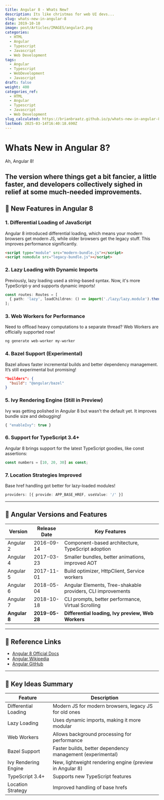 ```yaml
---
title: Angular 8 - Whats New?
description: Its like christmas for web UI devs...
slug: whats-new-in-angular-8
date: 2019-10-10
image: post/Articles/IMAGES/angular2.png
categories:
  - HTML
  - Angular
  - Typescript
  - Javascript
  - Web Development
tags:
  - Angular
  - Typescript
  - WebDevelopment
  - Javascript
draft: false
weight: 400
categories_ref:
  - HTML
  - Angular
  - Typescript
  - Javascript
  - Web Development
slug_calculated: https://brianbraatz.github.io/p/whats-new-in-angular-8
lastmod: 2025-03-14T16:40:18.690Z
---
```

# Whats New in Angular 8?

Ah, Angular 8!

## The version where things get a bit fancier, a little faster, and developers collectively sighed in relief at some much-needed improvements.

## 🚀 New Features in Angular 8

### 1. Differential Loading of JavaScript

Angular 8 introduced differential loading, which means your modern browsers get modern JS, while older browsers get the legacy stuff. This improves performance significantly.

```html
<script type="module" src="modern-bundle.js"></script>
<script nomodule src="legacy-bundle.js"></script>
```

### 2. Lazy Loading with Dynamic Imports

Previously, lazy loading used a string-based syntax. Now, it's more TypeScript-y and supports dynamic imports!

```typescript
const routes: Routes = [
  { path: 'lazy', loadChildren: () => import('./lazy/lazy.module').then(m => m.LazyModule) }
];
```

### 3. Web Workers for Performance

Need to offload heavy computations to a separate thread? Web Workers are officially supported now!

```bash
ng generate web-worker my-worker
```

### 4. Bazel Support (Experimental)

Bazel allows faster incremental builds and better dependency management. It’s still experimental but promising!

```json
"builders": {
  "build": "@angular/bazel"
}
```

### 5. Ivy Rendering Engine (Still in Preview)

Ivy was getting polished in Angular 8 but wasn’t the default yet. It improves bundle size and debugging!

```typescript
{ "enableIvy": true }
```

### 6. Support for TypeScript 3.4+

Angular 8 brings support for the latest TypeScript goodies, like const assertions:

```typescript
const numbers = [10, 20, 30] as const;
```

### 7. Location Strategies Improved

Base href handling got better for lazy-loaded modules!

```typescript
providers: [{ provide: APP_BASE_HREF, useValue: '/' }]
```

***

## 📜 Angular Versions and Features

| Version       | Release Date   | Key Features                                                |
| ------------- | -------------- | ----------------------------------------------------------- |
| Angular 2     | 2016-09-14     | Component-based architecture, TypeScript adoption           |
| Angular 4     | 2017-03-23     | Smaller bundles, better animations, improved AOT            |
| Angular 5     | 2017-11-01     | Build optimizer, HttpClient, Service workers                |
| Angular 6     | 2018-05-04     | Angular Elements, Tree-shakable providers, CLI improvements |
| Angular 7     | 2018-10-18     | CLI prompts, better performance, Virtual Scrolling          |
| **Angular 8** | **2019-05-28** | **Differential loading, Ivy preview, Web Workers**          |

<!-- 
| Angular 9  | 2020-02-06  | Ivy by default, smaller bundles, improved testing |
| Angular 10 | 2020-06-24  | Stricter settings, TypeScript 3.9+, better warnings |
| Angular 11 | 2020-11-11  | Faster builds, HMR support, stricter types |
| Angular 12 | 2021-05-12  | View Engine removed, Ivy improvements, Webpack 5 |
| Angular 13 | 2021-11-03  | No more IE11, Angular Test improvements, faster builds |
| Angular 14 | 2022-06-02  | Typed forms, Standalone components, more CLI power |
| Angular 15 | 2022-11-16  | Directive Composition API, better performance |
| Angular 16 | 2023-05-03  | Reactivity model updates, Signal API |
-->

***

## 🔗 Reference Links

* [Angular 8 Official Docs](https://angular.io/)
* [Angular Wikipedia](https://en.wikipedia.org/wiki/Angular_\(web_framework\))
* [Angular GitHub](https://github.com/angular/angular)

***

## 📝 Key Ideas Summary

| Feature              | Description                                                |
| -------------------- | ---------------------------------------------------------- |
| Differential Loading | Modern JS for modern browsers, legacy JS for old ones      |
| Lazy Loading         | Uses dynamic imports, making it more modular               |
| Web Workers          | Allows background processing for performance               |
| Bazel Support        | Faster builds, better dependency management (experimental) |
| Ivy Rendering Engine | New, lightweight rendering engine (preview in Angular 8)   |
| TypeScript 3.4+      | Supports new TypeScript features                           |
| Location Strategy    | Improved handling of base hrefs                            |
